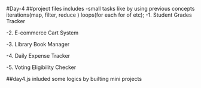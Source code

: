 #Day-4
##project files includes
-small tasks like by using previous concepts iterations(map, filter, reduce ) loops(for each for of etc);
-1. Student Grades Tracker

-2. E-commerce Cart System

-3. Library Book Manager

-4. Daily Expense Tracker

-5. Voting Eligibility Checker


##day4.js inluded
some logics by builting mini projects
